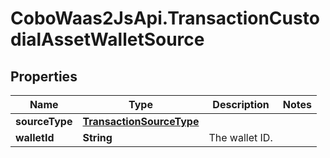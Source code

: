 # CoboWaas2JsApi.TransactionCustodialAssetWalletSource

## Properties

Name | Type | Description | Notes
------------ | ------------- | ------------- | -------------
**sourceType** | [**TransactionSourceType**](TransactionSourceType.md) |  | 
**walletId** | **String** | The wallet ID. | 


